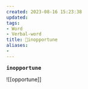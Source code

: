 ```yaml
---
created: 2023-08-16 15:23:38
updated: 
tags: 
- Word
- Verbal-word
title: 🚩inopportune
aliases:
- 
---
```


<pre><strong>inopportune</strong></pre>
![[opportune]]